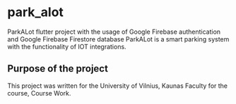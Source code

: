 # park_alot

ParkALot flutter project with the usage of Google Firebase authentication and Google Firebase Firestore database
ParkALot is a smart parking system with the functionality of IOT integrations.

## Purpose of the project

This project was written for the University of Vilnius, Kaunas Faculty for the course, Course Work.
